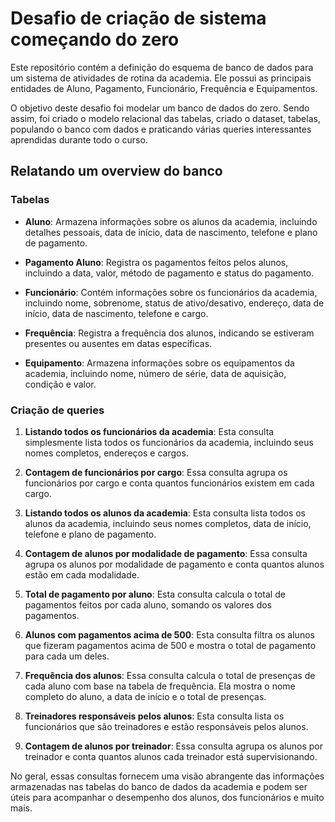 # Desafio de criação de sistema começando do zero

Este repositório contém a definição do esquema de banco de dados para um sistema de atividades de rotina da academia. Ele possui as principais entidades de Aluno, Pagamento, Funcionário, Frequência e Equipamentos.

O objetivo deste desafio foi modelar um banco de dados do zero. Sendo assim, foi criado o modelo relacional das tabelas, criado o dataset, tabelas, populando o banco com dados e praticando várias queries interessantes aprendidas durante todo o curso.

## Relatando um overview do banco

### Tabelas

- **Aluno**: Armazena informações sobre os alunos da academia, incluindo detalhes pessoais, data de início, data de nascimento, telefone e plano de pagamento.

- **Pagamento Aluno**: Registra os pagamentos feitos pelos alunos, incluindo a data, valor, método de pagamento e status do pagamento.

- **Funcionário**: Contém informações sobre os funcionários da academia, incluindo nome, sobrenome, status de ativo/desativo, endereço, data de início, data de nascimento, telefone e cargo.

- **Frequência**: Registra a frequência dos alunos, indicando se estiveram presentes ou ausentes em datas específicas.

- **Equipamento**: Armazena informações sobre os equipamentos da academia, incluindo nome, número de série, data de aquisição, condição e valor.

### Criação de queries

1. **Listando todos os funcionários da academia**: Esta consulta simplesmente lista todos os funcionários da academia, incluindo seus nomes completos, endereços e cargos.

2. **Contagem de funcionários por cargo**: Essa consulta agrupa os funcionários por cargo e conta quantos funcionários existem em cada cargo.

3. **Listando todos os alunos da academia**: Esta consulta lista todos os alunos da academia, incluindo seus nomes completos, data de início, telefone e plano de pagamento.

4. **Contagem de alunos por modalidade de pagamento**: Essa consulta agrupa os alunos por modalidade de pagamento e conta quantos alunos estão em cada modalidade.

5. **Total de pagamento por aluno**: Esta consulta calcula o total de pagamentos feitos por cada aluno, somando os valores dos pagamentos.

6. **Alunos com pagamentos acima de 500**: Esta consulta filtra os alunos que fizeram pagamentos acima de 500 e mostra o total de pagamento para cada um deles.

7. **Frequência dos alunos**: Essa consulta calcula o total de presenças de cada aluno com base na tabela de frequência. Ela mostra o nome completo do aluno, a data de início e o total de presenças.

8. **Treinadores responsáveis pelos alunos**: Esta consulta lista os funcionários que são treinadores e estão responsáveis pelos alunos.

9. **Contagem de alunos por treinador**: Essa consulta agrupa os alunos por treinador e conta quantos alunos cada treinador está supervisionando.

No geral, essas consultas fornecem uma visão abrangente das informações armazenadas nas tabelas do banco de dados da academia e podem ser úteis para acompanhar o desempenho dos alunos, dos funcionários e muito mais.